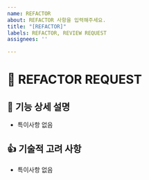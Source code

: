 ```yaml
---
name: REFACTOR
about: REFACTOR 사항을 입력해주세요.
title: "[REFACTOR]"
labels: REFACTOR, REVIEW REQUEST
assignees: ''

---
```


# 🌝 REFACTOR REQUEST
## 🚀 기능 상세 설명
- 특이사항 없음


## 👍 기술적 고려 사항
- 특이사항 없음
